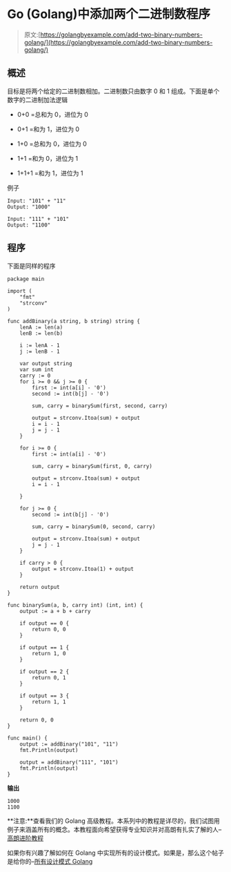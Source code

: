 # Go (Golang)中添加两个二进制数程序

> 原文:[https://golangbyexample.com/add-two-binary-numbers-golang/](https://golangbyexample.com/add-two-binary-numbers-golang/)

## **概述**

目标是将两个给定的二进制数相加。二进制数只由数字 0 和 1 组成。下面是单个数字的二进制加法逻辑

*   0+0 =总和为 0，进位为 0

*   0+1 =和为 1，进位为 0

*   1+0 =总和为 0，进位为 0

*   1+1 =和为 0，进位为 1

*   1+1+1 =和为 1，进位为 1

例子

```
Input: "101" + "11"
Output: "1000"

Input: "111" + "101"
Output: "1100"
```

## **程序**

下面是同样的程序

```
package main

import (
	"fmt"
	"strconv"
)

func addBinary(a string, b string) string {
	lenA := len(a)
	lenB := len(b)

	i := lenA - 1
	j := lenB - 1

	var output string
	var sum int
	carry := 0
	for i >= 0 && j >= 0 {
		first := int(a[i] - '0')
		second := int(b[j] - '0')

		sum, carry = binarySum(first, second, carry)

		output = strconv.Itoa(sum) + output
		i = i - 1
		j = j - 1
	}

	for i >= 0 {
		first := int(a[i] - '0')

		sum, carry = binarySum(first, 0, carry)

		output = strconv.Itoa(sum) + output
		i = i - 1

	}

	for j >= 0 {
		second := int(b[j] - '0')

		sum, carry = binarySum(0, second, carry)

		output = strconv.Itoa(sum) + output
		j = j - 1
	}

	if carry > 0 {
		output = strconv.Itoa(1) + output
	}

	return output
}

func binarySum(a, b, carry int) (int, int) {
	output := a + b + carry

	if output == 0 {
		return 0, 0
	}

	if output == 1 {
		return 1, 0
	}

	if output == 2 {
		return 0, 1
	}

	if output == 3 {
		return 1, 1
	}

	return 0, 0
}

func main() {
	output := addBinary("101", "11")
	fmt.Println(output)

	output = addBinary("111", "101")
	fmt.Println(output)
}
```

**输出**

```
1000
1100
```

**注意:**查看我们的 Golang 高级教程。本系列中的教程是详尽的，我们试图用例子来涵盖所有的概念。本教程面向希望获得专业知识并对高朗有扎实了解的人–[高朗进阶教程](https://golangbyexample.com/golang-comprehensive-tutorial/)

如果你有兴趣了解如何在 Golang 中实现所有的设计模式。如果是，那么这个帖子是给你的–[所有设计模式 Golang](https://golangbyexample.com/all-design-patterns-golang/)